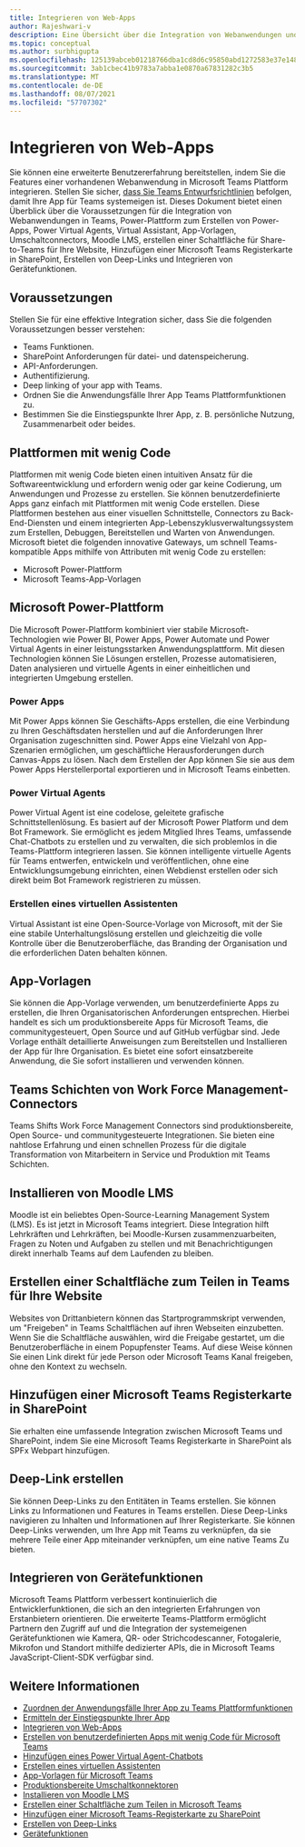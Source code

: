 ```yaml
---
title: Integrieren von Web-Apps
author: Rajeshwari-v
description: Eine Übersicht über die Integration von Webanwendungen und Gerätefunktionen in Microsoft Teams App.
ms.topic: conceptual
ms.author: surbhigupta
ms.openlocfilehash: 125139abceb01218766dba1cd8d6c95850abd1272583e37e148aabebe68b778a
ms.sourcegitcommit: 3ab1cbec41b9783a7abba1e0870a67831282c3b5
ms.translationtype: MT
ms.contentlocale: de-DE
ms.lasthandoff: 08/07/2021
ms.locfileid: "57707302"
---
```

# <a name="integrate-web-apps"></a>Integrieren von Web-Apps

Sie können eine erweiterte Benutzererfahrung bereitstellen, indem Sie die Features einer vorhandenen Webanwendung in Microsoft Teams Plattform integrieren. Stellen Sie sicher, [dass Sie Teams Entwurfsrichtlinien](~/concepts/design/understand-use-cases.md) befolgen, damit Ihre App für Teams systemeigen ist.
Dieses Dokument bietet einen Überblick über die Voraussetzungen für die Integration von Webanwendungen in Teams, Power-Plattform zum Erstellen von Power-Apps, Power Virtual Agents, Virtual Assistant, App-Vorlagen, Umschaltconnectors, Moodle LMS, erstellen einer Schaltfläche für Share-to-Teams für Ihre Website, Hinzufügen einer Microsoft Teams Registerkarte in SharePoint, Erstellen von Deep-Links und Integrieren von Gerätefunktionen.

## <a name="prerequisites"></a>Voraussetzungen   

Stellen Sie für eine effektive Integration sicher, dass Sie die folgenden Voraussetzungen besser verstehen:
* Teams Funktionen. 
* SharePoint Anforderungen für datei- und datenspeicherung.
* API-Anforderungen.
* Authentifizierung.
* Deep linking of your app with Teams.
* Ordnen Sie die Anwendungsfälle Ihrer App Teams Plattformfunktionen zu.
* Bestimmen Sie die Einstiegspunkte Ihrer App, z. B. persönliche Nutzung, Zusammenarbeit oder beides.

## <a name="low-code-platforms"></a>Plattformen mit wenig Code

Plattformen mit wenig Code bieten einen intuitiven Ansatz für die Softwareentwicklung und erfordern wenig oder gar keine Codierung, um Anwendungen und Prozesse zu erstellen. Sie können benutzerdefinierte Apps ganz einfach mit Plattformen mit wenig Code erstellen. Diese Plattformen bestehen aus einer visuellen Schnittstelle, Connectors zu Back-End-Diensten und einem integrierten App-Lebenszyklusverwaltungssystem zum Erstellen, Debuggen, Bereitstellen und Warten von Anwendungen. Microsoft bietet die folgenden innovative Gateways, um schnell Teams-kompatible Apps mithilfe von Attributen mit wenig Code zu erstellen:
* Microsoft Power-Plattform
* Microsoft Teams-App-Vorlagen

## <a name="microsoft-power-platform"></a>Microsoft Power-Plattform

Die Microsoft Power-Plattform kombiniert vier stabile Microsoft-Technologien wie Power BI, Power Apps, Power Automate und Power Virtual Agents in einer leistungsstarken Anwendungsplattform. Mit diesen Technologien können Sie Lösungen erstellen, Prozesse automatisieren, Daten analysieren und virtuelle Agents in einer einheitlichen und integrierten Umgebung erstellen.

### <a name="power-apps"></a>Power Apps

Mit Power Apps können Sie Geschäfts-Apps erstellen, die eine Verbindung zu Ihren Geschäftsdaten herstellen und auf die Anforderungen Ihrer Organisation zugeschnitten sind. Power Apps eine Vielzahl von App-Szenarien ermöglichen, um geschäftliche Herausforderungen durch Canvas-Apps zu lösen. Nach dem Erstellen der App können Sie sie aus dem Power Apps Herstellerportal exportieren und in Microsoft Teams einbetten.

### <a name="power-virtual-agents"></a>Power Virtual Agents

Power Virtual Agent ist eine codelose, geleitete grafische Schnittstellenlösung. Es basiert auf der Microsoft Power Platform und dem Bot Framework. Sie ermöglicht es jedem Mitglied Ihres Teams, umfassende Chat-Chatbots zu erstellen und zu verwalten, die sich problemlos in die Teams-Plattform integrieren lassen. Sie können intelligente virtuelle Agents für Teams entwerfen, entwickeln und veröffentlichen, ohne eine Entwicklungsumgebung einrichten, einen Webdienst erstellen oder sich direkt beim Bot Framework registrieren zu müssen.

### <a name="create-virtual-assistant"></a>Erstellen eines virtuellen Assistenten

Virtual Assistant ist eine Open-Source-Vorlage von Microsoft, mit der Sie eine stabile Unterhaltungslösung erstellen und gleichzeitig die volle Kontrolle über die Benutzeroberfläche, das Branding der Organisation und die erforderlichen Daten behalten können. 

## <a name="app-templates"></a>App-Vorlagen

Sie können die App-Vorlage verwenden, um benutzerdefinierte Apps zu erstellen, die Ihren Organisatorischen Anforderungen entsprechen. Hierbei handelt es sich um produktionsbereite Apps für Microsoft Teams, die communitygesteuert, Open Source und auf GitHub verfügbar sind. Jede Vorlage enthält detaillierte Anweisungen zum Bereitstellen und Installieren der App für Ihre Organisation. Es bietet eine sofort einsatzbereite Anwendung, die Sie sofort installieren und verwenden können. 

## <a name="teams-shifts-work-force-management-connectors"></a>Teams Schichten von Work Force Management-Connectors

Teams Shifts Work Force Management Connectors sind produktionsbereite, Open Source- und communitygesteuerte Integrationen. Sie bieten eine nahtlose Erfahrung und einen schnellen Prozess für die digitale Transformation von Mitarbeitern in Service und Produktion mit Teams Schichten.

## <a name="install-moodle-lms"></a>Installieren von Moodle LMS

Moodle ist ein beliebtes Open-Source-Learning Management System (LMS). Es ist jetzt in Microsoft Teams integriert. Diese Integration hilft Lehrkräften und Lehrkräften, bei Moodle-Kursen zusammenzuarbeiten, Fragen zu Noten und Aufgaben zu stellen und mit Benachrichtigungen direkt innerhalb Teams auf dem Laufenden zu bleiben.

## <a name="create-a-share-to-teams-button-for-your-website"></a>Erstellen einer Schaltfläche zum Teilen in Teams für Ihre Website

Websites von Drittanbietern können das Startprogrammskript verwenden, um "Freigeben" in Teams Schaltflächen auf ihren Webseiten einzubetten. Wenn Sie die Schaltfläche auswählen, wird die Freigabe gestartet, um die Benutzeroberfläche in einem Popupfenster Teams. Auf diese Weise können Sie einen Link direkt für jede Person oder Microsoft Teams Kanal freigeben, ohne den Kontext zu wechseln.

## <a name="add-a-microsoft-teams-tab-in-sharepoint"></a>Hinzufügen einer Microsoft Teams Registerkarte in SharePoint

Sie erhalten eine umfassende Integration zwischen Microsoft Teams und SharePoint, indem Sie eine Microsoft Teams Registerkarte in SharePoint als SPFx Webpart hinzufügen. 

## <a name="create-deep-link"></a>Deep-Link erstellen

Sie können Deep-Links zu den Entitäten in Teams erstellen. Sie können Links zu Informationen und Features in Teams erstellen. Diese Deep-Links navigieren zu Inhalten und Informationen auf Ihrer Registerkarte. Sie können Deep-Links verwenden, um Ihre App mit Teams zu verknüpfen, da sie mehrere Teile einer App miteinander verknüpfen, um eine native Teams Zu bieten.

## <a name="integrate-device-capabilities"></a>Integrieren von Gerätefunktionen

Microsoft Teams Plattform verbessert kontinuierlich die Entwicklerfunktionen, die sich an den integrierten Erfahrungen von Erstanbietern orientieren. Die erweiterte Teams-Plattform ermöglicht Partnern den Zugriff auf und die Integration der systemeigenen Gerätefunktionen wie Kamera, QR- oder Strichcodescanner, Fotogalerie, Mikrofon und Standort mithilfe dedizierter APIs, die in Microsoft Teams JavaScript-Client-SDK verfügbar sind. 

## <a name="see-also"></a>Weitere Informationen

* [Zuordnen der Anwendungsfälle Ihrer App zu Teams Plattformfunktionen](~/concepts/design/map-use-cases.md)
* [Ermitteln der Einstiegspunkte Ihrer App](~/concepts/extensibility-points.md)
* [Integrieren von Web-Apps](~/samples/integrating-web-apps.md)
* [Erstellen von benutzerdefinierten Apps mit wenig Code für Microsoft Teams](~/samples/teams-low-code-solutions.md)
* [Hinzufügen eines Power Virtual Agent-Chatbots](~/bots/how-to/add-power-virtual-agents-bot-to-teams.md)
* [Erstellen eines virtuellen Assistenten](~/samples/virtual-assistant.md)
* [App-Vorlagen für Microsoft Teams](~/samples/app-templates.md)
* [Produktionsbereite Umschaltkonnektoren](~/samples/shifts-wfm-connectors.md)
* [Installieren von Moodle LMS](~/resources/moodleinstructions.md)
* [Erstellen einer Schaltfläche zum Teilen in Microsoft Teams](~/concepts/build-and-test/share-to-teams.md)
* [Hinzufügen einer Microsoft Teams-Registerkarte zu SharePoint](~/tabs/how-to/tabs-in-sharepoint.md)
* [Erstellen von Deep-Links](~/concepts/build-and-test/deep-links.md)
* [Gerätefunktionen](~/concepts/device-capabilities/device-capabilities-overview.md)
